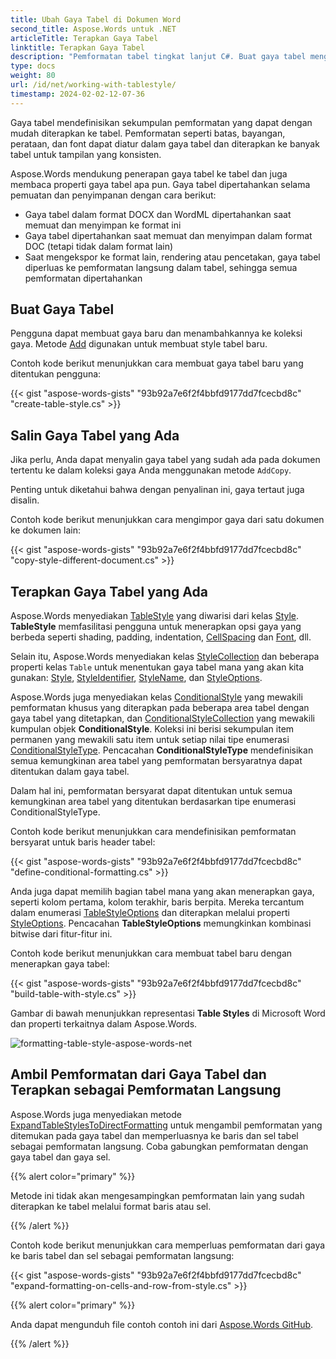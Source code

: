 ```yaml
---
title: Ubah Gaya Tabel di Dokumen Word
second_title: Aspose.Words untuk .NET
articleTitle: Terapkan Gaya Tabel
linktitle: Terapkan Gaya Tabel
description: "Pemformatan tabel tingkat lanjut C#. Buat gaya tabel menggunakan C#. Terapkan C# gaya tabel."
type: docs
weight: 80
url: /id/net/working-with-tablestyle/
timestamp: 2024-02-02-12-07-36
---
```


Gaya tabel mendefinisikan sekumpulan pemformatan yang dapat dengan mudah diterapkan ke tabel. Pemformatan seperti batas, bayangan, perataan, dan font dapat diatur dalam gaya tabel dan diterapkan ke banyak tabel untuk tampilan yang konsisten.

Aspose.Words mendukung penerapan gaya tabel ke tabel dan juga membaca properti gaya tabel apa pun. Gaya tabel dipertahankan selama pemuatan dan penyimpanan dengan cara berikut:

- Gaya tabel dalam format DOCX dan WordML dipertahankan saat memuat dan menyimpan ke format ini
- Gaya tabel dipertahankan saat memuat dan menyimpan dalam format DOC (tetapi tidak dalam format lain)
- Saat mengekspor ke format lain, rendering atau pencetakan, gaya tabel diperluas ke pemformatan langsung dalam tabel, sehingga semua pemformatan dipertahankan

## Buat Gaya Tabel

Pengguna dapat membuat gaya baru dan menambahkannya ke koleksi gaya. Metode [Add](https://reference.aspose.com/words/net/aspose.words/stylecollection/add/) digunakan untuk membuat style tabel baru.

Contoh kode berikut menunjukkan cara membuat gaya tabel baru yang ditentukan pengguna:

{{< gist "aspose-words-gists" "93b92a7e6f2f4bbfd9177dd7fcecbd8c" "create-table-style.cs" >}}

## Salin Gaya Tabel yang Ada

Jika perlu, Anda dapat menyalin gaya tabel yang sudah ada pada dokumen tertentu ke dalam koleksi gaya Anda menggunakan metode `AddCopy`.

Penting untuk diketahui bahwa dengan penyalinan ini, gaya tertaut juga disalin.

Contoh kode berikut menunjukkan cara mengimpor gaya dari satu dokumen ke dokumen lain:

{{< gist "aspose-words-gists" "93b92a7e6f2f4bbfd9177dd7fcecbd8c" "copy-style-different-document.cs" >}}

## Terapkan Gaya Tabel yang Ada

Aspose.Words menyediakan [TableStyle](https://reference.aspose.com/words/net/aspose.words/tablestyle/) yang diwarisi dari kelas [Style](https://reference.aspose.com/words/net/aspose.words/style/). **TableStyle** memfasilitasi pengguna untuk menerapkan opsi gaya yang berbeda seperti shading, padding, indentation, [CellSpacing](https://reference.aspose.com/words/net/aspose.words/tablestyle/cellspacing/) dan [Font](https://reference.aspose.com/words/net/aspose.words/style/font/), dll.

Selain itu, Aspose.Words menyediakan kelas [StyleCollection](https://reference.aspose.com/words/net/aspose.words/stylecollection/) dan beberapa properti kelas `Table` untuk menentukan gaya tabel mana yang akan kita gunakan: [Style](https://reference.aspose.com/words/net/aspose.words.tables/table/style/), [StyleIdentifier](https://reference.aspose.com/words/net/aspose.words.tables/table/styleidentifier/), [StyleName](https://reference.aspose.com/words/net/aspose.words.tables/table/stylename/), dan [StyleOptions](https://reference.aspose.com/words/net/aspose.words.tables/table/styleoptions/).

Aspose.Words juga menyediakan kelas [ConditionalStyle](https://reference.aspose.com/words/net/aspose.words/conditionalstyle/) yang mewakili pemformatan khusus yang diterapkan pada beberapa area tabel dengan gaya tabel yang ditetapkan, dan [ConditionalStyleCollection](https://reference.aspose.com/words/net/aspose.words/conditionalstylecollection/) yang mewakili kumpulan objek **ConditionalStyle**. Koleksi ini berisi sekumpulan item permanen yang mewakili satu item untuk setiap nilai tipe enumerasi [ConditionalStyleType](https://reference.aspose.com/words/net/aspose.words/conditionalstyletype/). Pencacahan **ConditionalStyleType** mendefinisikan semua kemungkinan area tabel yang pemformatan bersyaratnya dapat ditentukan dalam gaya tabel.

Dalam hal ini, pemformatan bersyarat dapat ditentukan untuk semua kemungkinan area tabel yang ditentukan berdasarkan tipe enumerasi ConditionalStyleType.

Contoh kode berikut menunjukkan cara mendefinisikan pemformatan bersyarat untuk baris header tabel:

{{< gist "aspose-words-gists" "93b92a7e6f2f4bbfd9177dd7fcecbd8c" "define-conditional-formatting.cs" >}}

Anda juga dapat memilih bagian tabel mana yang akan menerapkan gaya, seperti kolom pertama, kolom terakhir, baris berpita. Mereka tercantum dalam enumerasi [TableStyleOptions](https://reference.aspose.com/words/net/aspose.words.tables/tablestyleoptions/) dan diterapkan melalui properti [StyleOptions](https://reference.aspose.com/words/net/aspose.words.tables/table/styleoptions/). Pencacahan **TableStyleOptions** memungkinkan kombinasi bitwise dari fitur-fitur ini.

Contoh kode berikut menunjukkan cara membuat tabel baru dengan menerapkan gaya tabel:

{{< gist "aspose-words-gists" "93b92a7e6f2f4bbfd9177dd7fcecbd8c" "build-table-with-style.cs" >}}

Gambar di bawah menunjukkan representasi **Table Styles** di Microsoft Word dan properti terkaitnya dalam Aspose.Words.

![formatting-table-style-aspose-words-net](/words/net/working-with-tablestyle/applying-formatting-10.png)

## Ambil Pemformatan dari Gaya Tabel dan Terapkan sebagai Pemformatan Langsung

Aspose.Words juga menyediakan metode [ExpandTableStylesToDirectFormatting](https://reference.aspose.com/words/net/aspose.words/document/expandtablestylestodirectformatting/) untuk mengambil pemformatan yang ditemukan pada gaya tabel dan memperluasnya ke baris dan sel tabel sebagai pemformatan langsung. Coba gabungkan pemformatan dengan gaya tabel dan gaya sel.

{{% alert color="primary" %}}

Metode ini tidak akan mengesampingkan pemformatan lain yang sudah diterapkan ke tabel melalui format baris atau sel.

{{% /alert %}}

Contoh kode berikut menunjukkan cara memperluas pemformatan dari gaya ke baris tabel dan sel sebagai pemformatan langsung:

{{< gist "aspose-words-gists" "93b92a7e6f2f4bbfd9177dd7fcecbd8c" "expand-formatting-on-cells-and-row-from-style.cs" >}}

{{% alert color="primary" %}}

Anda dapat mengunduh file contoh contoh ini dari [Aspose.Words GitHub](https://github.com/aspose-words/Aspose.Words-for-.NET/blob/master/Examples/Data/Tables.docx).

{{% /alert %}}
